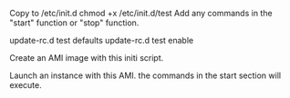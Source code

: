 Copy to /etc/init.d
chmod +x /etc/init.d/test
Add any commands in the "start" function or "stop" function.

update-rc.d test defaults
update-rc.d test enable

Create an AMI image with this initi script.

Launch an instance with this AMI.
the commands in the start section will execute.
